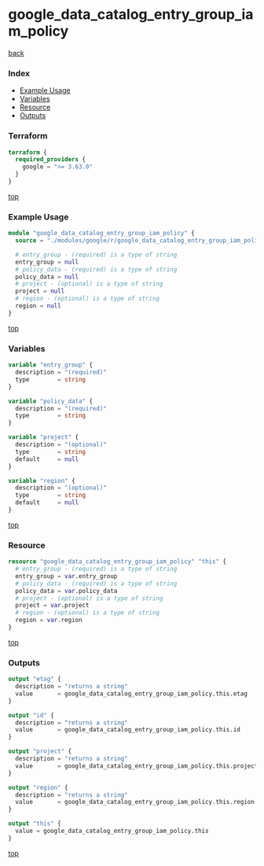 # google_data_catalog_entry_group_iam_policy

[back](../google.md)

### Index

- [Example Usage](#example-usage)
- [Variables](#variables)
- [Resource](#resource)
- [Outputs](#outputs)

### Terraform

```terraform
terraform {
  required_providers {
    google = ">= 3.63.0"
  }
}
```

[top](#index)

### Example Usage

```terraform
module "google_data_catalog_entry_group_iam_policy" {
  source = "./modules/google/r/google_data_catalog_entry_group_iam_policy"

  # entry_group - (required) is a type of string
  entry_group = null
  # policy_data - (required) is a type of string
  policy_data = null
  # project - (optional) is a type of string
  project = null
  # region - (optional) is a type of string
  region = null
}
```

[top](#index)

### Variables

```terraform
variable "entry_group" {
  description = "(required)"
  type        = string
}

variable "policy_data" {
  description = "(required)"
  type        = string
}

variable "project" {
  description = "(optional)"
  type        = string
  default     = null
}

variable "region" {
  description = "(optional)"
  type        = string
  default     = null
}
```

[top](#index)

### Resource

```terraform
resource "google_data_catalog_entry_group_iam_policy" "this" {
  # entry_group - (required) is a type of string
  entry_group = var.entry_group
  # policy_data - (required) is a type of string
  policy_data = var.policy_data
  # project - (optional) is a type of string
  project = var.project
  # region - (optional) is a type of string
  region = var.region
}
```

[top](#index)

### Outputs

```terraform
output "etag" {
  description = "returns a string"
  value       = google_data_catalog_entry_group_iam_policy.this.etag
}

output "id" {
  description = "returns a string"
  value       = google_data_catalog_entry_group_iam_policy.this.id
}

output "project" {
  description = "returns a string"
  value       = google_data_catalog_entry_group_iam_policy.this.project
}

output "region" {
  description = "returns a string"
  value       = google_data_catalog_entry_group_iam_policy.this.region
}

output "this" {
  value = google_data_catalog_entry_group_iam_policy.this
}
```

[top](#index)